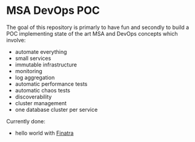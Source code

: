 # MSA DevOps POC

The goal of this repository is primarly to have fun and secondly to build a POC implementing state of the art MSA and DevOps concepts which involve:
* automate everything
* small services
* immutable infrastructure
* monitoring
* log aggregation
* automatic performance tests
* automatic chaos tests
* discoverability
* cluster management
* one database cluster per service


Currently done:
* hello world with [Finatra](http://finatra.info/)

